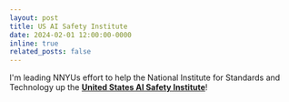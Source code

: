 ```yaml
---
layout: post
title: US AI Safety Institute
date: 2024-02-01 12:00:00-0000
inline: true
related_posts: false
---
```


I'm leading NNYUs effort to help the National Institute for Standards and Technology up the **<a href="https://timrudner.com/scr" target="_blank">United States AI Safety Institute</a>**!
